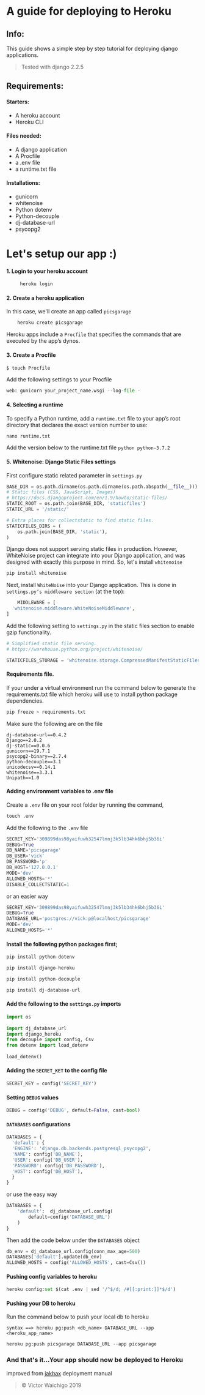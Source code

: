 # A guide for deploying to Heroku

## Info:
This guide shows a simple step by step tutorial for deploying django applications.
>Tested with django 2.2.5


## Requirements:
#### Starters:
* A heroku account
* Heroku CLI
	
#### Files needed:
* A django application
* A Procfile
* a .env file
* a runtime.txt file

#### Installations:
* gunicorn
* whitenoise
* Python dotenv
* Python-decouple
* dj-database-url
* psycopg2


# Let's setup our app :)

#### 1. Login to your heroku account
```python
	 heroku login
```

#### 2. Create a heroku application
In this case, we'll create an app called 	``picsgarage``

```python
	heroku create picsgarage
```
 Heroku apps include a `Procfile` that specifies the commands that are executed by the app’s dynos.
#### 3. Create a Procfile
```python
$ touch Procfile
```
Add the following settings to your Procfile
```python
web: gunicorn your_project_name.wsgi --log-file -
```

#### 4. Selecting a runtime
To specify a Python runtime, add a `runtime.txt` file to your app’s root 	    directory that declares the exact version number to use:
```python
nano runtime.txt
```
Add the version below to the runtime.txt file
	```python
	python-3.7.2
	```
#### 5. Whitenoise: Django Static Files settings
First configure static related parameter in `settings.py`
```python
BASE_DIR = os.path.dirname(os.path.dirname(os.path.abspath(__file__)))
# Static files (CSS, JavaScript, Images)
# https://docs.djangoproject.com/en/1.9/howto/static-files/
STATIC_ROOT = os.path.join(BASE_DIR, 'staticfiles')
STATIC_URL = '/static/'

# Extra places for collectstatic to find static files.
STATICFILES_DIRS = (
    os.path.join(BASE_DIR, 'static'),
)
```

Django does not support serving static files in production. However, WhiteNoise project can integrate into your Django application, and was designed with exactly this purpose in mind.
So, let's install `whitenoise`
```python
pip install whitenoise
```
Next, install `WhiteNoise` into your Django application. This is done in `settings.py’s middleware section` (at the top):
```python
    MIDDLEWARE = [  
  'whitenoise.middleware.WhiteNoiseMiddleware',  
]
```

Add the following setting to `settings.py` in the static files section to enable gzip functionality.

```python
# Simplified static file serving.
# https://warehouse.python.org/project/whitenoise/

STATICFILES_STORAGE = 'whitenoise.storage.CompressedManifestStaticFilesStorage'
```
#### Requirements file.
If your under a virtual environment run the command below to generate the requirements.txt file which heroku will use to install python package dependencies.
```python
pip freeze > requirements.txt
```
Make sure the following are on the file
```
dj-database-url==0.4.2
Django==2.0.2
dj-static==0.0.6
gunicorn==19.7.1
psycopg2-binary==2.7.4
python-decouple==3.1
unicodecsv==0.14.1
whitenoise==3.3.1
Unipath==1.0
```
#### Adding environment variables to .env file
Create a `.env` file on your root folder by running the command,
```python 
touch .env 
``` 


Add the following to the `.env` file
```python
SECRET_KEY='309899das98yaifuwh32547lmnj3k5lb34hk6bhj5b36i'  
DEBUG=True  
DB_NAME='picsgarage'  
DB_USER='vick'  
DB_PASSWORD='p'  
DB_HOST='127.0.0.1'  
MODE='dev'  
ALLOWED_HOSTS='*'
DISABLE_COLLECTSTATIC=1
```
or an easier way
```python
SECRET_KEY='309899das98yaifuwh32547lmnj3k5lb34hk6bhj5b36i'  
DEBUG=True 
DATABASE_URL='postgres://vick:p@localhost/picsgarage'
MODE='dev'  
ALLOWED_HOSTS='*'
```

#### Install the following python packages first;
```python
pip install python-dotenv
```
```python
pip install django-heroku
```
```python
pip install python-decouple
```
```python
pip install dj-database-url
```

#### Add the following to the `settings.py` imports
```python
import os  
  
import dj_database_url  
import django_heroku  
from decouple import config, Csv  
from dotenv import load_dotenv  
  
load_dotenv()
```

#### Adding the `SECRET_KET` to the config file
```python
SECRET_KEY = config('SECRET_KEY')
```
#### Setting `DEBUG` values
```python
DEBUG = config('DEBUG', default=False, cast=bool)
```
#### `DATABASES` configurations
```python
DATABASES = {  
  'default': {  
  'ENGINE': 'django.db.backends.postgresql_psycopg2',  
  'NAME': config('DB_NAME'),  
  'USER': config('DB_USER'),  
  'PASSWORD': config('DB_PASSWORD'),  
  'HOST': config('DB_HOST'),  
  }  
}
```
or use the easy way

```python
DATABASES = {  
    'default':  dj_database_url.config(  
        default=config('DATABASE_URL')  
    )  
}
```

Then add the code below under the `DATABASES` object

```python
db_env = dj_database_url.config(conn_max_age=500)  
DATABASES['default'].update(db_env)  
ALLOWED_HOSTS = config('ALLOWED_HOSTS', cast=Csv())
```

#### Pushing config variables to heroku
```python
heroku config:set $(cat .env | sed '/^$/d; /#[[:print:]]*$/d')
```

#### Pushing your DB to heroku
Run the command below to push your local db to heroku
```
syntax ==> heroku pg:push <db_name> DATABASE_URL --app <heroku_app_name>
```
```python
heroku pg:push picsgarage DATABASE_URL --app picsgarage
```

### And that's it...Your app should now be deployed to Heroku

improved from [jakhax](https://github.com/jakhax/deploying-django-to-heroku-manual) deployment manual

> &copy; Victor Waichigo 2019
